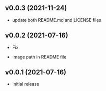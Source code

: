 ## v0.0.3 (2021-11-24)

- update both README.md and LICENSE files

## v0.0.2 (2021-07-16)

- Fix

- Image path in README file

## v0.0.1 (2021-07-16)

- Initial release
